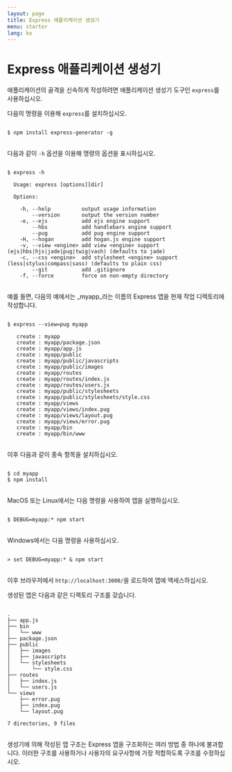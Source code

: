 ```yaml
---
layout: page
title: Express 애플리케이션 생성기
menu: starter
lang: ko
---
```


# Express 애플리케이션 생성기

애플리케이션의 골격을 신속하게 작성하려면 애플리케이션 생성기 도구인 `express`를 사용하십시오.

다음의 명령을 이용해 `express`를 설치하십시오.

<pre>
<code class="language-sh" translate="no">
$ npm install express-generator -g
</code>
</pre>

다음과 같이 `-h` 옵션을 이용해 명령의 옵션을 표시하십시오.

<pre>
<code class="language-sh" translate="no">
$ express -h

  Usage: express [options][dir]

  Options:

    -h, --help          output usage information
        --version       output the version number
    -e, --ejs           add ejs engine support
        --hbs           add handlebars engine support
        --pug           add pug engine support
    -H, --hogan         add hogan.js engine support
    -v, --view &lt;engine&gt; add view &lt;engine&gt; support (ejs|hbs|hjs|jade|pug|twig|vash) (defaults to jade)
    -c, --css &lt;engine&gt;  add stylesheet &lt;engine&gt; support (less|stylus|compass|sass) (defaults to plain css)
        --git           add .gitignore
    -f, --force         force on non-empty directory
</code>
</pre>

예를 들면, 다음의 예에서는 _myapp_라는 이름의 Express 앱을 현재 작업 디렉토리에 작성합니다.

<pre>
<code class="language-sh" translate="no">
$ express --view=pug myapp

   create : myapp
   create : myapp/package.json
   create : myapp/app.js
   create : myapp/public
   create : myapp/public/javascripts
   create : myapp/public/images
   create : myapp/routes
   create : myapp/routes/index.js
   create : myapp/routes/users.js
   create : myapp/public/stylesheets
   create : myapp/public/stylesheets/style.css
   create : myapp/views
   create : myapp/views/index.pug
   create : myapp/views/layout.pug
   create : myapp/views/error.pug
   create : myapp/bin
   create : myapp/bin/www
</code>
</pre>

이후 다음과 같이 종속 항목을 설치하십시오.

<pre>
<code class="language-sh" translate="no">
$ cd myapp
$ npm install
</code>
</pre>

MacOS 또는 Linux에서는 다음 명령을 사용하여 앱을 실행하십시오.

<pre>
<code class="language-sh" translate="no">
$ DEBUG=myapp:* npm start
</code>
</pre>

Windows에서는 다음 명령을 사용하십시오.

<pre>
<code class="language-sh" translate="no">
> set DEBUG=myapp:* & npm start
</code>
</pre>

이후 브라우저에서 `http://localhost:3000/`을 로드하여 앱에 액세스하십시오.

생성된 앱은 다음과 같은 디렉토리 구조를 갖습니다.

<pre>
<code class="language-sh" translate="no">
.
├── app.js
├── bin
│   └── www
├── package.json
├── public
│   ├── images
│   ├── javascripts
│   └── stylesheets
│       └── style.css
├── routes
│   ├── index.js
│   └── users.js
└── views
    ├── error.pug
    ├── index.pug
    └── layout.pug

7 directories, 9 files
</code>
</pre>

<div class="doc-box doc-info" markdown="1">
생성기에 의해 작성된 앱 구조는 Express 앱을 구조화하는 여러 방법 중 하나에 불과합니다. 이러한 구조를 사용하거나 사용자의 요구사항에 가장 적합하도록 구조를 수정하십시오.
</div>

